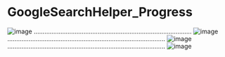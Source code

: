 # GoogleSearchHelper_Progress
 
![image](https://github.com/user-attachments/assets/eb70bf78-314b-4af0-ab60-2a5a1b8a154d)
.........................................................................................
![image](https://github.com/user-attachments/assets/97e4934e-7f34-4556-bb85-b0c4996bc0e5)
.........................................................................................
![image](https://github.com/user-attachments/assets/3567d7e5-0420-4a4f-9d53-f6efd60c6a39)
.........................................................................................
![image](https://github.com/user-attachments/assets/00105944-bf52-47e8-ab6d-0a3f1cb0a3fe)
